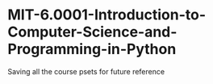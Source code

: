 # MIT-6.0001-Introduction-to-Computer-Science-and-Programming-in-Python

Saving all the course psets for future reference
